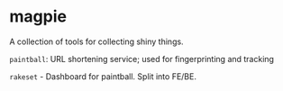 magpie
========================

A collection of tools for collecting shiny things.



`paintball`: URL shortening service; used for fingerprinting and tracking

`rakeset` - Dashboard for paintball. Split into FE/BE. 
